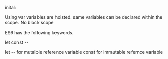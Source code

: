 inital:

Using var
variables are hoisted.
same variables can be declared within the scope.
No block scope

ES6 has the following keywords.

let const -- 

let -- for mutalble reference variable 
const for immutable refernce variable

